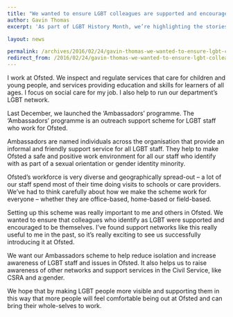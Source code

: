 ```yaml
---
title: "We wanted to ensure LGBT colleagues are supported and encouraged"
author: Gavin Thomas
excerpt: 'As part of LGBT History Month, we’re highlighting the stories of LGB* civil servants and Civil Service diversity networks. Gavin Thomas works for Ofsted. He writes about about why setting up an Ambassadors network was important to him at Ofsted.'

layout: news

permalink: /archives/2016/02/24/gavin-thomas-we-wanted-to-ensure-lgbt-colleagues-are-supported-and-encouraged/
redirect_from: /2016/02/24/gavin-thomas-we-wanted-to-ensure-lgbt-colleagues-are-supported-and-encouraged/
---
```


I work at Ofsted. We inspect and regulate services that care for children and young people, and services providing education and skills for learners of all ages. I focus on social care for my job. I also help to run our department’s LGBT network.

Last December, we launched the ‘Ambassadors’ programme. The ‘Ambassadors’ programme is an outreach support scheme for LGBT staff who work for Ofsted.

Ambassadors are named individuals across the organisation that provide an informal and friendly support service for all LGBT staff. They help to make Ofsted a safe and positive work environment for all our staff who identify with as part of a sexual orientation or gender identity minority.

Ofsted’s workforce is very diverse and geographically spread-out – a lot of our staff spend most of their time doing visits to schools or care providers. We’ve had to think carefully about how we make the scheme work for everyone – whether they are office-based, home-based or field-based.

Setting up this scheme was really important to me and others in Ofsted. We wanted to ensure that colleagues who identify as LGBT were supported and encouraged to be themselves. I’ve found support networks like this really useful to me in the past, so it’s really exciting to see us successfully introducing it at Ofsted.

We want our Ambassadors scheme to help reduce isolation and increase awareness of LGBT staff and issues in Ofsted. It also helps us to raise awareness of other networks and support services in the Civil Service, like CSRA and a:gender.

We hope that by making LGBT people more visible and supporting them in this way that more people will feel comfortable being out at Ofsted and can bring their whole-selves to work.